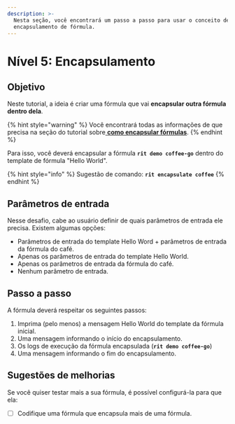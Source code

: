 ```yaml
---
description: >-
  Nesta seção, você encontrará um passo a passo para usar o conceito de
  encapsulamento de fórmula.
---
```


# Nível 5: Encapsulamento

## Objetivo

Neste tutorial, a ideia é criar uma fórmula que vai **encapsular outra fórmula dentro dela**.

{% hint style="warning" %}
Você encontrará todas as informações de que precisa na seção do tutorial sobre[ **como encapsular fórmulas**](../tutoriais/como-encapsular-formulas.md).
{% endhint %}

Para isso, você deverá encapsular a fórmula **`rit demo coffee-go`** dentro do template de fórmula "Hello World".

{% hint style="info" %}
Sugestão de comando: **`rit encapsulate coffee`**
{% endhint %}

## Parâmetros de entrada

Nesse desafio, cabe ao usuário definir de quais parâmetros de entrada ele precisa. Existem algumas opções: 

* Parâmetros de entrada do template Hello Word + parâmetros de entrada da fórmula do café. 
* Apenas os parâmetros de entrada do template Hello World. 
* Apenas os parâmetros de entrada da fórmula do café. 
* Nenhum parâmetro de entrada.

## Passo a passo

A fórmula deverá respeitar os seguintes passos:

1. Imprima \(pelo menos\) a mensagem Hello World do template da fórmula inicial. 
2. Uma mensagem informando o início do encapsulamento. 
3. Os logs de execução da fórmula encapsulada \(**`rit demo coffee-go`**\) 
4. Uma mensagem informando o fim do encapsulamento.

## Sugestões de melhorias

Se você quiser testar mais a sua fórmula, é possível configurá-la para que ela:

* [ ] Codifique uma fórmula que encapsula mais de uma fórmula.

